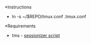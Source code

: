 *Instructions
* ln -s ~/$REPO/tmux.conf .tmux.conf 

*Requirements
* tms - [sessionizer script](https://github.com/jrmoulton/tmux-sessionizer/tree/main)
